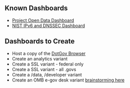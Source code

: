 ## Known Dashboards 
* [Project Open Data Dashboard](http://labs.data.gov/dashboard/)
* [NIST IPv6 and DNSSEC Dashboard](http://fedv6-deployment.antd.nist.gov/cgi-bin/generate-gov)

## Dashboards to Create
* Host a copy of the [DotGov Browser](dotgov-browser.herokuapp.com/domains)
* Create an analytics variant
* Create a SSL variant - federal only 
* Create a SSL variant - all .govs 
* Create a /data, /developer variant 
* Create an OMB e-gov desk variant [brainstorming here](https://github.com/18F/dashboards-on-demand/issues/1)






